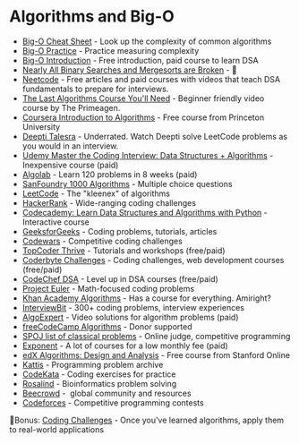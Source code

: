 # Algorithms and Big-O

- [Big-O Cheat Sheet](https://www.bigocheatsheet.com/) - Look up the complexity of common algorithms
- [Big-O Practice](https://www.learnhowtoprogram.com/computer-science/big-o-notation-and-binary-trees/big-o-practice) - Practice measuring complexity
- [Big-O Introduction](https://leetcode.com/explore/interview/card/leetcodes-interview-crash-course-data-structures-and-algorithms/715/introduction/4654/) - Free introduction, paid course to learn DSA
- [Nearly All Binary Searches and Mergesorts are Broken](https://ai.googleblog.com/2006/06/extra-extra-read-all-about-it-nearly.html) - 🤯
- [Neetcode](https://neetcode.io) - Free articles and paid courses with videos that teach DSA fundamentals to prepare for interviews.
- [The Last Algorithms Course You'll Need](https://frontendmasters.com/courses/algorithms/) - Beginner friendly video course by The Primeagen. 
- [Coursera Introduction to Algorithms](https://www.coursera.org/learn/introduction-to-algorithms/) - Free course from Princeton University
- [Deepti Talesra](https://www.youtube.com/@DEEPTITALESRA) - Underrated. Watch Deepti solve LeetCode problems as you would in an interview.
- [Udemy Master the Coding Interview: Data Structures + Algorithms](https://www.udemy.com/course/master-the-coding-interview-data-structures-algorithms/) - Inexpensive course (paid)
- [Algolab](https://algolab.so/) - Learn 120 problems in 8 weeks (paid)
- [SanFoundry 1000 Algorithms](https://www.sanfoundry.com/1000-data-structures-algorithms-ii-questions-answers/) - Multiple choice questions
- [LeetCode](https://leetcode.com/) - The "kleenex" of algorithms
- [HackerRank](https://www.hackerrank.com/) - Wide-ranging coding challenges
- [Codecademy: Learn Data Structures and Algorithms with Python](https://www.codecademy.com/learn/learn-data-structures-and-algorithms-with-python) - Interactive course
- [GeeksforGeeks](https://www.geeksforgeeks.org/) - Coding problems, tutorials, articles
- [Codewars](https://www.codewars.com/) - Competitive coding challenges
- [TopCoder Thrive](https://www.topcoder.com/thrive) - Tutorials and workshops (free/paid)
- [Coderbyte Challenges](https://www.coderbyte.com/challenges) - Coding challenges, web development courses (free/paid)
- [CodeChef DSA](https://www.codechef.com/learn/topic/level-up-in-dsa) - Level up in DSA courses (free/paid)
- [Project Euler](https://projecteuler.net/) - Math-focused coding problems
- [Khan Academy Algorithms](https://www.khanacademy.org/computing/computer-science/algorithms) - Has a course for everything. Amiright?
- [InterviewBit](https://www.interviewbit.com/coding-interview-questions/) - 300+ coding problems, interview experiences
- [AlgoExpert](https://www.algoexpert.io/) - Video solutions for algorithm problems (paid)
- [freeCodeCamp Algorithms](https://www.freecodecamp.org/news/tag/algorithms/) - Donor supported
- [SPOJ list of classical problems](https://www.spoj.com/problems/classical/) - Online judge, competitive programming
- [Exponent](https://www.tryexponent.com/courses/data-structures) - A lot of courses for a low monthly fee (paid)
- [edX Algorithms: Design and Analysis](https://www.edx.org/course/algorithms-design-and-analysis) - Free course from Stanford Online
- [Kattis](https://open.kattis.com/) - Programming problem archive
- [CodeKata](http://codekata.com/) - Coding exercises for practice
- [Rosalind](https://rosalind.info/problems/list-view/) - Bioinformatics problem solving
- [Beecrowd](https://www.beecrowd.com.br/) -  global community and resources
- [Codeforces](https://codeforces.com/problemset) - Competitive programming contests

🔹Bonus: [Coding Challenges](https://codingchallenges.fyi/) - Once you've learned algorithms, apply them to real-world applications
